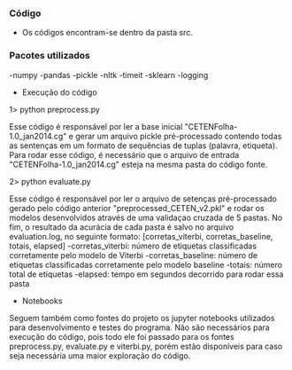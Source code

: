 
### Código

* Os códigos encontram-se dentro da pasta src.


### Pacotes utilizados

-numpy
-pandas
-pickle
-nltk
-timeit
-sklearn
-logging


* Execução do código

1> python preprocess.py

Esse código é responsável por ler a base inicial "CETENFolha-1.0_jan2014.cg" e gerar um arquivo pickle pré-processado contendo todas as sentenças em um formato de sequências de tuplas (palavra, etiqueta).
Para rodar esse código, é necessário que o arquivo de entrada "CETENFolha-1.0_jan2014.cg" esteja na mesma pasta do código fonte.



2> python evaluate.py

Esse código é responsável por ler o arquivo de setenças pré-processado gerado pelo código anterior "preprocessed_CETEN_v2.pkl" e rodar os modelos desenvolvidos através de uma validaçao cruzada de 5 pastas.
No fim, o resultado da acurácia de cada pasta é salvo no arquivo evaluation.log, no seguinte formato: [corretas_viterbi, corretas_baseline, totais, elapsed]
	-corretas_viterbi: número de etiquetas classificadas corretamente pelo modelo de Viterbi
	-corretas_baseline: número de etiquetas classificadas corretamente pelo modelo baseline
	-totais: número total de etiquetas
	-elapsed: tempo em segundos decorrido para rodar essa pasta



* Notebooks


Seguem também como fontes do projeto os jupyter notebooks utilizados para desenvolvimento e testes do programa.
Não são necessários para execução do código, pois todo ele foi passado para os fontes preprocess.py, evaluate.py e viterbi.py, porém estão disponíveis para caso seja necessária uma maior exploração do código.